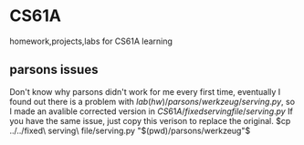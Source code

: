 # CS61A
homework,projects,labs for CS61A learning

## parsons issues
Don't know why parsons didn't work for me every first time, eventually I found out there is a problem with $lab(hw)/parsons/werkzeug/serving.py$, so I made an avalible corrected version in $CS61A/fixed serving file/serving.py$
If you have the same issue, just copy this verison to replace the original.
$cp ../../fixed\ serving\ file/serving.py "$(pwd)/parsons/werkzeug"$
